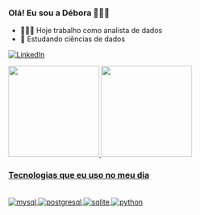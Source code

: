 
### Olá! Eu sou a Débora 🙋🏻‍♀️

- 👩🏻‍💻 Hoje trabalho como analista de dados
- 🤖 Estudando ciências de dados

[![LinkedIn](https://img.shields.io/badge/LinkedIn-0077B5?style=for-the-badge&logo=linkedin&logoColor=white)](https://www.linkedin.com/in/d%C3%A9bora-gon%C3%A7alves-9bb78635/)

<div>
  <a href="https://beacons.ai/deboraines">
  <img height = "180em" src="https://github-readme-stats.vercel.app/api?username=deboraines&show_icons=true&theme=tokyonight"/>
  <img height = "180em" src="https://github-readme-stats.vercel.app/api/top-langs/?username=deboraines&layout=compact&langs_count=16&theme=tokyonight"/>
</div>

### Tecnologias que eu uso no meu dia
<div style="display: inline_block"><br/>
	<img align="center" alt="mysql" src="https://img.shields.io/badge/MySQL-005C84?style=for-the-badge&logo=mysql&logoColor=white" />
	<img align="center" alt="postgresql" src="https://img.shields.io/badge/PostgreSQL-316192?style=for-the-badge&logo=postgresql&logoColor=white" />
	<img align="center" alt="sqlite" src="https://img.shields.io/badge/SQLite-07405E?style=for-the-badge&logo=sqlite&logoColor=white" />
  <img align="center" alt="python" src="https://img.shields.io/badge/Python-3776AB?style=for-the-badge&logo=python&logoColor=white" />
</div><br/>
